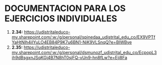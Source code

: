 # DOCUMENTACION PARA LOS EJERCICIOS INDIVIDUALES

1. **2.34:** https://udistritaleduco-my.sharepoint.com/:w:/g/personal/spinedaa_udistrital_edu_co/EX9VPTfYaHtNlh4iIYuLO4EB84P9K7u6BN1-NiK9VLSnqQ?e=BIWBye
2. **2.35:** https://udistritaleduco-my.sharepoint.com/:w:/g/personal/dsmunozf_udistrital_edu_co/EcpopL3ih9dBsgxnJSqKGj4B7N8hT0sjFQ-vUn9-hn8fLw?e=Eji8Fa
